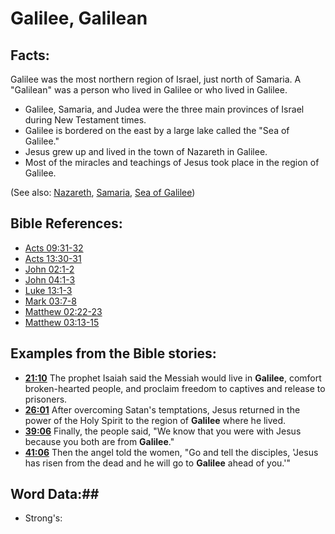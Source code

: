 # Galilee, Galilean #

## Facts: ##

Galilee was the most northern region of Israel, just north of Samaria. A "Galilean" was a person who lived in Galilee or who lived in Galilee.

* Galilee, Samaria, and Judea were the three main provinces of Israel during New Testament times.
* Galilee is bordered on the east by a large lake called the "Sea of Galilee."
* Jesus grew up and lived in the town of Nazareth in Galilee.
* Most of the miracles and teachings of Jesus took place in the region of Galilee.

(See also: [Nazareth](../other/nazareth.md), [Samaria](../other/samaria.md), [Sea of Galilee](../other/seaofgalilee.md))

## Bible References: ##

* [Acts 09:31-32](rc://en/tn/help/act/09/31)
* [Acts 13:30-31](rc://en/tn/help/act/13/30)
* [John 02:1-2](rc://en/tn/help/jhn/02/01)
* [John 04:1-3](rc://en/tn/help/jhn/04/01)
* [Luke 13:1-3](rc://en/tn/help/luk/13/01)
* [Mark 03:7-8](rc://en/tn/help/mrk/03/07)
* [Matthew 02:22-23](rc://en/tn/help/mat/02/22)
* [Matthew 03:13-15](rc://en/tn/help/mat/03/13)

## Examples from the Bible stories: ##

* __[21:10](rc://en/tn/help/obs/21/10)__ The prophet Isaiah said the Messiah would live in __Galilee__, comfort broken-hearted people, and proclaim freedom to captives and release to prisoners.
* __[26:01](rc://en/tn/help/obs/26/01)__ After overcoming Satan's temptations, Jesus returned in the power of the Holy Spirit to the region of __Galilee__  where he lived.
* __[39:06](rc://en/tn/help/obs/39/06)__ Finally, the people said, "We know that you were with Jesus because you both are from __Galilee__."
* __[41:06](rc://en/tn/help/obs/41/06)__ Then the angel told the women, "Go and tell the disciples, 'Jesus has risen from the dead and he will go to __Galilee__  ahead of you.'"

## Word Data:##

* Strong's: 

